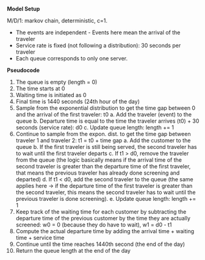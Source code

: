**Model Setup**

M/D/1: markov chain, deterministic, c=1.

- The events are independent - Events here mean the arrival of the traveler
- Service rate is fixed (not following a distribution): 30 seconds per traveler
- Each queue corresponds to only one server.

**Pseudocode**

1. The queue is empty (length = 0)
2. The time starts at 0
3. Waiting time is initiated as 0
4. Final time is 1440 seconds (24th hour of the day)
5. Sample from the exponential distribution to get the time gap between 0 and the arrival of the first traveler: t0
   a. Add the traveler (event) to the queue
   b. Departure time is equal to the time the traveler arrives (t0) + 30 seconds (service rate): d0
   c. Update queue length: length += 1
6. Continue to sample from the expon. dist. to get the time gap between traveler 1 and traveler 2: t1 = t0 + time gap
   a. Add the customer to the queue
   b. If the first traveler is still being served, the second traveler has to wait until the first traveler departs
   c. If t1 > d0, remove the traveler from the queue (the logic basically means if the arrival time of the second traveler is greater than the departure time of the first traveler, that means the previous traveler has already done screening and departed)
   d. If t1 < d0, add the second traveler to the queue (the same applies here -> if the departure time of the first traveler is greater than the second traveler, this means the second traveler has to wait until the previous traveler is done screening).
   e. Update queue length: length += 1
7. Keep track of the waiting time for each customer by subtracting the departure time of the previous customer by the time they are actually screened: w0 = 0 (because they do have to wait), w1 = d0 - t1
8. Compute the actual departure time by adding the arrival time + waiting time + service time
9. Continue until the time reaches 1440th second (the end of the day)
10. Return the queue length at the end of the day
